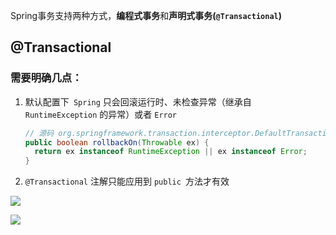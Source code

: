 Spring事务支持两种方式，**编程式事务**和**声明式事务(`@Transactional`)**

## @Transactional

### 需要明确几点：

1. 默认配置下` Spring` 只会回滚运行时、未检查异常（继承自 `RuntimeException` 的异常）或者 `Error`

   ```java
   // 源码 org.springframework.transaction.interceptor.DefaultTransactionAttribute#rollbackOn
   public boolean rollbackOn(Throwable ex) {
     return ex instanceof RuntimeException || ex instanceof Error;
   }
   ```

   

2. `@Transactional` 注解只能应用到 `public `方法才有效

![](https://youpaiyun.zongqilive.cn/image/20200310110447.png)

![](https://youpaiyun.zongqilive.cn/image/20200310110513.png)







































